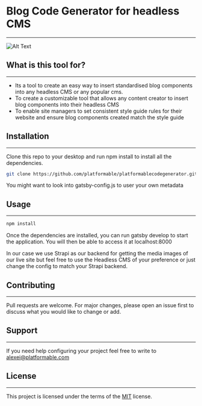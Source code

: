 # Blog Code Generator for headless CMS 
---
![Alt Text](https://res.cloudinary.com/platform1/image/upload/v1628008685/codegen_Gif_7fdb8183ca.gif)

## What is this tool for?
---
- Its a tool to create an easy way to insert standardised blog components into any headless CMS or any popular cms.
- To create a customizable tool that allows any content creator to insert blog components into their headless CMS
-  To enable site managers to set consistent style guide rules for their website and ensure blog components created match the style guide


## Installation
---
Clone this repo to your desktop and run npm install to install all the dependencies.

```bash
git clone https://github.com/platformable/platformablecodegenerator.git
```
You might want to look into gatsby-config.js to user your own metadata
## Usage
---
```javascript
npm install
```

Once the dependencies are installed, you can run gatsby develop to start the application. You will then be able to access it at localhost:8000

In our case we use Strapi as our backend for getting the media images of our live site but feel free to use the Headless CMS of your preference or just change the config to match your Strapi backend.

## Contributing
---
Pull requests are welcome. For major changes, please open an issue first to discuss what you would like to change or add.


## Support
---
If you need help configuring your project feel free to write to alexei@platformable.com

## License
---
This project is licensed under the terms of the [MIT](https://choosealicense.com/licenses/mit/) license.


